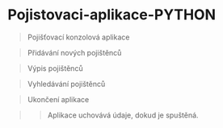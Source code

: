 # Pojistovaci-aplikace-PYTHON


>Pojišťovací konzolová aplikace

>Přidávání nových pojištěnců

>Výpis pojištěnců

>Vyhledávání pojištěnců

>Ukončení aplikace


>>Aplikace uchovává údaje, dokud je spuštěná.
